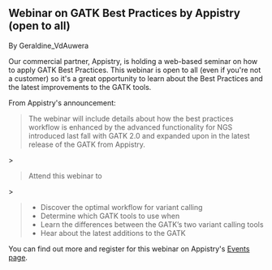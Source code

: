 ## Webinar on GATK Best Practices by Appistry (open to all)

By Geraldine_VdAuwera

<p>Our commercial partner, Appistry, is holding a web-based seminar on how to apply GATK Best Practices. This webinar is open to all (even if you're not a customer) so it's a great opportunity to learn about the Best Practices and the latest improvements to the GATK tools.</p>

<p>From Appistry's announcement:</p>

<blockquote class="UserQuote blockquote"><div class="blockquote-content">
  <p class="blockquote-line">The webinar will include details about how the best practices workflow is enhanced by the advanced functionality for NGS introduced last fall with GATK 2.0 and expanded upon in the latest release of the GATK from Appistry.</p>
</div></blockquote>

<p>&gt;</p>

<blockquote class="UserQuote blockquote"><div class="blockquote-content">
  <p class="blockquote-line">Attend this webinar to</p>
</div></blockquote>

<p>&gt;</p>

<blockquote class="UserQuote blockquote"><div class="blockquote-content">
  <ul><li>Discover the optimal workflow for variant calling</li>
  <li>Determine which GATK tools to use when</li>
  <li>Learn the differences between the GATK’s two variant calling tools</li>
  <li>Hear about the latest additions to the GATK</li>
  </ul></div></blockquote>

<p>You can find out more and register for this webinar on Appistry's <a rel="nofollow" href="http://appistry.com/news-and-events/appistry-webinar-gatk-best-practices">Events page</a>.</p>

